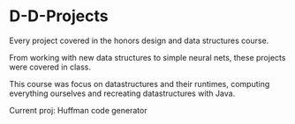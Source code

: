 # D-D-Projects

Every project covered in the honors design and data structures course.

From working with new data structures to simple neural nets, these projects were covered in class.


This course was focus on datastructures and their runtimes, computing everything ourselves and recreating datastructures with Java.

Current proj: Huffman code generator
